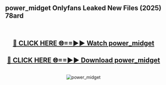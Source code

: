 <h2>power_midget Onlyfans Leaked New Files (2025) 78ard</h2>
<br>
<div align="center">
<h2><a href="https://mediafiles.top/power_midget&ref=git" rel="nofollow">🔴 CLICK HERE 🌐==►► Watch power_midget</a></h2>
<h2><a href="https://mediafiles.top/power_midget&ref=git" rel="nofollow">🔴 CLICK HERE 🌐==►► Download power_midget</a></h2>
<br>
<a href="https://mediafiles.top/power_midget&ref=git" rel="nofollow" data-target="animated-image.originalLink"><img src="https://i.ibb.co.com/xMMVF88/686577567.gif" alt="power_midget" style="max-width: 100%; display: inline-block;" data-target="animated-image.originalImage"></a>
</div>
<br>
<br>